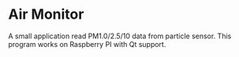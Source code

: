 # Air Monitor
A small application read PM1.0/2.5/10 data from particle sensor. This program works on Raspberry PI with Qt support.
